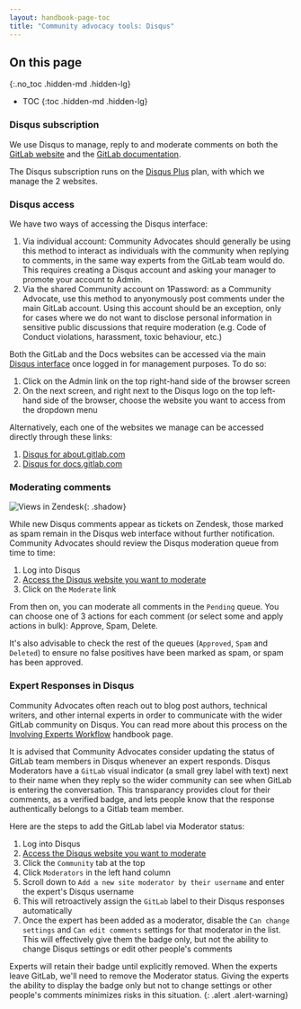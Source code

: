 ```yaml
---
layout: handbook-page-toc
title: "Community advocacy tools: Disqus"
---
```


## On this page
{:.no_toc .hidden-md .hidden-lg}

- TOC
{:toc .hidden-md .hidden-lg}

### Disqus subscription

We use Disqus to manage, reply to and moderate comments on both the [GitLab website](https://about.gitlab.com) and the [GitLab documentation](https://docs.gitlab.com).

The Disqus subscription runs on the [Disqus Plus](https://disqus.com/pricing/) plan, with which we manage the 2 websites.

### Disqus access

We have two ways of accessing the Disqus interface:

1. Via individual account: Community Advocates should generally be using this method to interact as individuals with the community when replying to comments, in the same way experts from the GitLab team would do. This requires creating a Disqus account and asking your manager to promote your account to Admin.
1. Via the shared Community account on 1Password: as a Community Advocate, use this method to anyonymously post comments under the main GitLab account. Using this account should be an exception, only for cases where we do not want to disclose personal information in sensitive public discussions that require moderation (e.g. Code of Conduct violations, harassment, toxic behaviour, etc.)

Both the GitLab and the Docs websites can be accessed via the main [Disqus interface](https://disqus.com) once logged in for management purposes. To do so:

1. Click on the Admin link on the top right-hand side of the browser screen
1. On the next screen, and right next to the Disqus logo on the top left-hand side of the browser, choose the website you want to access from the dropdown menu

Alternatively, each one of the websites we manage can be accessed directly through these links:

1. [Disqus for about.gitlab.com](https://gitlab.disqus.com/admin/)
1. [Disqus for docs.gitlab.com](https://gitlab-docs.disqus.com/admin/)

### Moderating comments

![Views in Zendesk](/images/handbook/marketing/community-relations/disqus-moderation.png){: .shadow}

While new Disqus comments appear as tickets on Zendesk, those marked as spam remain in the Disqus web interface without further notification. Community Advocates should review the Disqus moderation queue from time to time:

1. Log into Disqus
1. [Access the Disqus website you want to moderate](#disqus-access)
1. Click on the `Moderate` link

From then on, you can moderate all comments in the `Pending` queue. You can choose one of 3 actions for each comment (or select some and apply actions in bulk): Approve, Spam, Delete.

It's also advisable to check the rest of the queues (`Approved`, `Spam` and `Deleted`) to ensure no false positives have been marked as spam, or spam has been approved.

### Expert Responses in Disqus

Community Advocates often reach out to blog post authors, technical writers, and other internal experts in order to communicate with the wider GitLab community on Disqus. You can read more about this process on the [Involving Experts Workflow](/handbook/marketing/community-relations/community-advocacy/workflows/involving-experts/) handbook page.

It is advised that Community Advocates consider updating the status of GitLab team members in Disqus whenever an expert responds. Disqus Moderators have a `GitLab` visual indicator (a small grey label with text) next to their name when they reply so the wider community can see when GitLab is entering the conversation. This transparancy provides clout for their comments, as a verified badge, and lets people know that the response authentically belongs to a Gitlab team member.

Here are the steps to add the GitLab label via Moderator status: 

1. Log into Disqus
1. [Access the Disqus website you want to moderate](#disqus-access)
1. Click the `Community` tab at the top
1. Click `Moderators` in the left hand column
1. Scroll down to `Add a new site moderator by their username` and enter the expert's Disqus username
1. This will retroactively assign the `GitLab` label to their Disqus responses automatically
1. Once the expert has been added as a moderator, disable the `Can change settings` and `Can edit comments` settings for that moderator in the list. This will effectively give them the badge only, but not the ability to change Disqus settings or edit other people's comments

<i class="fas fa-hand-point-right" aria-hidden="true" style="color: rgb(138, 109, 59)
;"></i> Experts will retain their badge until explicitly removed. When the experts leave GitLab, we'll need to remove the Moderator status. Giving the experts the ability to display the badge only but not to change settings or other people's comments minimizes risks in this situation.
{: .alert .alert-warning}
